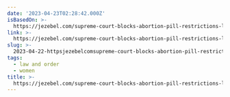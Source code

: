 ```yaml
---
date: '2023-04-23T02:28:42.000Z'
isBasedOn: >-
  https://jezebel.com/supreme-court-blocks-abortion-pill-restrictions-likely-1850349980
link: >-
  https://jezebel.com/supreme-court-blocks-abortion-pill-restrictions-likely-1850349980
slug: >-
  2023-04-22-httpsjezebelcomsupreme-court-blocks-abortion-pill-restrictions-likely-1850349980
tags:
  - law and order
  - women
title: >-
  https://jezebel.com/supreme-court-blocks-abortion-pill-restrictions-likely-1850349980
---
```



